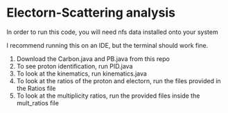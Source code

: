 # Electorn-Scattering analysis

In order to run this code, you will need nfs data installed onto your system

I recommend running this on an IDE, but the terminal should work fine.

1. Download the Carbon.java and PB.java from this repo
2. To see proton identification, run PID.java
3. To look at the kinematics, run kinematics.java
4. To look at the ratios of the proton and electorn, run the files provided in the Ratios file
5. To look at the multiplicity ratios, run the provided files inside the mult_ratios file
